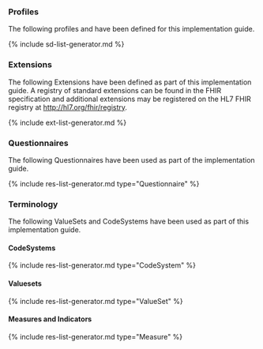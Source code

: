 ### Profiles

The following profiles and have been defined for this implementation guide.

{% include sd-list-generator.md %}

### Extensions

The following Extensions have been defined as part of this implementation guide. A registry of standard extensions can be found in the FHIR specification and additional extensions may be registered on the HL7 FHIR registry at http://hl7.org/fhir/registry.

{% include ext-list-generator.md %}

### Questionnaires

The following Questionnaires have been used as part of the implementation guide.

{% include res-list-generator.md type="Questionnaire" %}

### Terminology

The following ValueSets and CodeSystems have been used as part of this implementation guide.

#### CodeSystems

{% include res-list-generator.md type="CodeSystem" %}

#### Valuesets

{% include res-list-generator.md type="ValueSet" %}

#### Measures and Indicators

{% include res-list-generator.md type="Measure" %}
